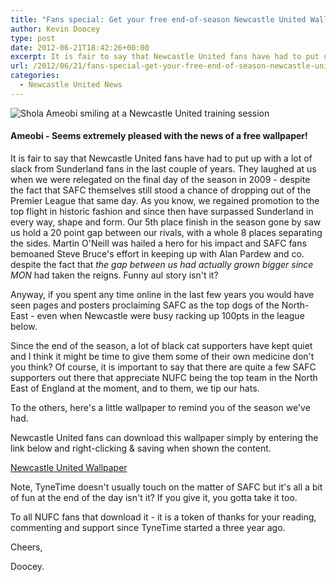 ```yaml
---
title: "Fans special: Get your free end-of-season Newcastle United Wallpaper"
author: Kevin Doocey
type: post
date: 2012-06-21T18:42:26+00:00
excerpt: It is fair to say that Newcastle United fans have had to put up with a lot of slack from Sunderland fans in the last couple of years. They laughed at us when we were relegated..
url: /2012/06/21/fans-special-get-your-free-end-of-season-newcastle-united-wallpaper/
categories:
  - Newcastle United News
---
```


![Shola Ameobi smiling at a Newcastle United training session](https://www.tynetime.com/wp-content/uploads/2012/06/Shola-Ameobi-NUFC-training.jpg "Shola-Ameobi-NUFC-training")

#### Ameobi - Seems extremely pleased with the news of a free wallpaper!

It is fair to say that Newcastle United fans have had to put up with a lot of slack from Sunderland fans in the last couple of years. They laughed at us when we were relegated on the final day of the season in 2009 - despite the fact that SAFC themselves still stood a chance of dropping out of the Premier League that same day. As you know, we regained promotion to the top flight in historic fashion and since then have surpassed Sunderland in every way, shape and form. Our 5th place finish in the season gone by saw us hold a 20 point gap between our rivals, with a whole 8 places separating the sides. Martin O'Neill was hailed a hero for his impact and SAFC fans bemoaned Steve Bruce's effort in keeping up with Alan Pardew and co. despite the fact that _the gap between us had actually grown bigger since MON_ had taken the reigns. Funny aul story isn't it?

Anyway, if you spent any time online in the last few years you would have seen pages and posters proclaiming SAFC as the top dogs of the North-East - even when Newcastle were busy racking up 100pts in the league below.

Since the end of the season, a lot of black cat supporters have kept quiet and I think it might be time to give them some of their own medicine don't you think? Of course, it is important to say that there are quite a few SAFC supporters out there that appreciate NUFC being the top team in the North East of England at the moment, and to them, we tip our hats.

To the others, here's a little wallpaper to remind you of the season we've had.

Newcastle United fans can download this wallpaper simply by entering the link below and right-clicking & saving when shown the content.

[Newcastle United Wallpaper](https://www.tynetime.com/wp-content/uploads/2012/06/topdogs.jpg "Free Newcastle United Wallpaper")

Note, TyneTime doesn't usually touch on the matter of SAFC but it's all a bit of fun at the end of the day isn't it? If you give it, you gotta take it too.

To all NUFC fans that download it - it is a token of thanks for your reading, commenting and support since TyneTime started a three year ago.

Cheers,

Doocey.
